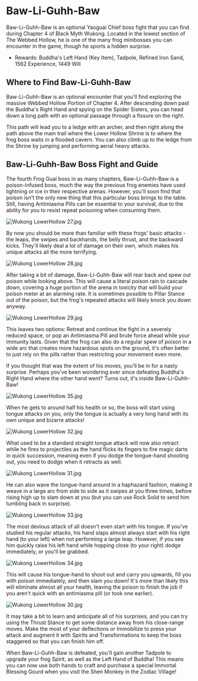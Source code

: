 # Baw-Li-Guhh-Baw

Baw-Li-Guhh-Baw is an optional Yaoguai Chief boss fight that you can find during Chapter 4 of Black Myth Wukong. Located in the lowest section of The Webbed Hollow, he is one of the many frog minibosses you can encounter in the game, though he sports a hidden surprise. 

  * Rewards: Buddha's Left Hand (Key Item), Tadpole, Refined Iron Sand, 1562 Experience, 1449 Will

## Where to Find Baw-Li-Guhh-Baw

Baw-Li-Guhh-Baw is an optional encounter that you'll find exploring the massive Webbed Hollow Portion of Chapter 4. After descending down past the Buddha's Right Hand and spying on the Spider Sisters, you can head down a long path with an optional passage through a fissure on the right. 

This path will lead you to a ledge with an archer, and then right along the path above the main trail where the Lower Hollow Shrine is to where the frog boss waits in a flooded cavern. You can also climb up to the ledge from the Shrine by jumping and performing aerial heavy attacks. 

## Baw-Li-Guhh-Baw Boss Fight and Guide

The fourth Frog Guai boss in as many chapters, Baw-Li-Guhh-Baw is a poison-infused boss, much the way the previous frog enemies have used lightning or ice in their respective arenas. However, you'll soon find that poison isn't the only new thing that this particular boss brings to the table. Still, having Antimiasma Pills can be essential to your survival, due to the ability for you to resist repeat poisoning when consuming them. 

![Wukong LowerHollow 27.jpg](https://oyster.ignimgs.com/mediawiki/apis.ign.com/black-myth-wukong/1/1d/Wukong_LowerHollow_27.jpg)

By now you should be more than familiar with these frogs' basic attacks - the leaps, the swipes and backhands, the belly thrust, and the backward kicks. They'll likely deal a lot of damage on their own, which makes his unique attacks all the more terrifying. 

![Wukong LowerHollow 28.jpg](https://oyster.ignimgs.com/mediawiki/apis.ign.com/black-myth-wukong/5/53/Wukong_LowerHollow_28.jpg)

After taking a bit of damage, Baw-Li-Guhh-Baw will rear back and spew out poison while looking above. This will cause a literal poison rain to cascade down, covering a huge portion of the arena in toxicity that will build your poison meter at an alarming rate. It is sometimes possible to Pillar Stance out of the poison, but the frog's repeated attacks will likely knock you down anyway. 

![Wukong LowerHollow 29.jpg](https://oyster.ignimgs.com/mediawiki/apis.ign.com/black-myth-wukong/9/9d/Wukong_LowerHollow_29.jpg)

This leaves two options: Retreat and continue the fight in a severely reduced space, or pop an Antimiasma Pill and brute force ahead while your immunity lasts. Given that the frog can also do a regular spew of poison in a wide arc that creates more hazardous spots on the ground, it's often better to just rely on the pills rather than restricting your movement even more. 

If you thought that was the extent of his moves, you'll be in for a nasty surprise. Perhaps you've been wondering ever since defeating Buddha's Right Hand where the other hand went? Turns out, it's inside Baw-Li-Guhh-Baw! 

![Wukong LowerHollow 35.jpg](https://oyster.ignimgs.com/mediawiki/apis.ign.com/black-myth-wukong/3/31/Wukong_LowerHollow_35.jpg)

When he gets to around half his health or so, the boss will start using tongue attacks on you, only the tongue is actually a very long hand with its own unique and bizarre attacks! 

![Wukong LowerHollow 32.jpg](https://oyster.ignimgs.com/mediawiki/apis.ign.com/black-myth-wukong/9/92/Wukong_LowerHollow_32.jpg)

What used to be a standard straight tongue attack will now also retract while he fires to projectiles as the hand flicks its fingers to fire magic darts in quick succession, meaning even if you dodge the tongue-hand shooting out, you need to dodge when it retracts as well. 

![Wukong LowerHollow 31.jpg](https://oyster.ignimgs.com/mediawiki/apis.ign.com/black-myth-wukong/1/1b/Wukong_LowerHollow_31.jpg)

He can also wave the tongue-hand around in a haphazard fashion, making it weave in a large arc from side to side as it swipes at you three times, before rising high up to slam down at you (but you can use Rock Solid to send him tumbling back in surprise). 

![Wukong LowerHollow 33.jpg](https://oyster.ignimgs.com/mediawiki/apis.ign.com/black-myth-wukong/2/21/Wukong_LowerHollow_33.jpg)

The most devious attack of all doesn't even start with his tongue. If you've studied his regular attacks, his hand slaps almost always start with his right hand (to your left) when not performing a large leap. However, if you see him quickly raise his left hand while hopping close (to your right) dodge immediately, or you'll be grabbed. 

![Wukong LowerHollow 34.jpg](https://oyster.ignimgs.com/mediawiki/apis.ign.com/black-myth-wukong/6/6a/Wukong_LowerHollow_34.jpg)

This will cause his tongue-hand to shoot out and carry you upwards, fill you with poison immediately, and then slam you down! It's more than likely this will eliminate almost all your health, leaving the poison to finish the job if you aren't quick with an antimiasma pill (or took one earlier). 

![Wukong LowerHollow 30.jpg](https://oyster.ignimgs.com/mediawiki/apis.ign.com/black-myth-wukong/2/25/Wukong_LowerHollow_30.jpg)

It may take a bit to learn and anticipate all of his surprises, and you can try using the Thrust Stance to get some distance away from his close-range moves. Make the most of your deflections or Immobilize to press your attack and augment it with Spirits and Transformations to keep the boss staggered so that you can finish him off. 

When Baw-Li-Guhh-Baw is defeated, you'll gain another Tadpole to upgrade your frog Spirit, as well as the Left Hand of Buddha! This means you can now use both hands to craft and purchase a special Immortal Blessing Gourd when you visit the Shen Monkey in the Zodiac Village! 
